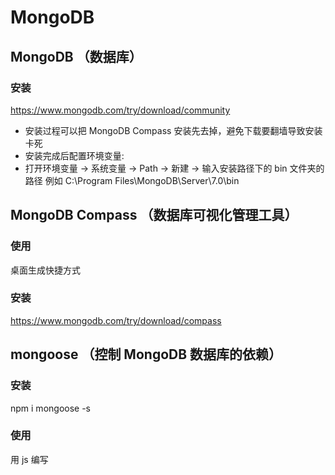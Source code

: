 # MongoDB

## MongoDB （数据库）

### 安装

https://www.mongodb.com/try/download/community

- 安装过程可以把 MongoDB Compass 安装先去掉，避免下载要翻墙导致安装卡死
- 安装完成后配置环境变量:
- 打开环境变量 -> 系统变量 -> Path -> 新建 -> 输入安装路径下的 bin 文件夹的路径
  例如 C:\Program Files\MongoDB\Server\7.0\bin

## MongoDB Compass （数据库可视化管理工具）

### 使用

桌面生成快捷方式

### 安装

https://www.mongodb.com/try/download/compass

## mongoose （控制 MongoDB 数据库的依赖）

### 安装

npm i mongoose -s

### 使用

用 js 编写

